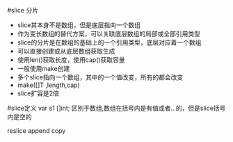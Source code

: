 #slice 分片
* slice其本身不是数组，但是底层指向一个数组
* 作为变长数组的替代方案，可以关联底层数组的局部或全部引用类型
* slice的分片是在数组的基础上的一个引用类型，底层对应着一个数组
* 可以直接创建或从底层数组获取生成
* 使用len()获取长度，使用cap()获取容量
* 一般使用make创建
* 多个slice指向一个数组，其中的一个值改变，所有的都会改变
* make([]T ,length,cap)
* slice扩容是2倍

#slice定义
var s1 []int;
区别于数组,数组在括号内是有值或者...的，但是slice括号内是空的

reslice append copy
